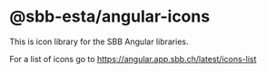 # @sbb-esta/angular-icons

This is icon library for the SBB Angular libraries.

For a list of icons go to https://angular.app.sbb.ch/latest/icons-list
